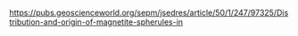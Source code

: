 https://pubs.geoscienceworld.org/sepm/jsedres/article/50/1/247/97325/Distribution-and-origin-of-magnetite-spherules-in
